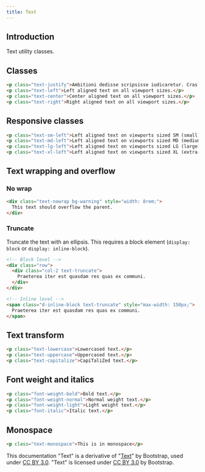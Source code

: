 ```yaml
---
title: Text
---
```


## Introduction

Text utility classes.

## Classes

```html
<p class="text-justify">Ambitioni dedisse scripsisse iudicaretur. Cras mattis iudicium purus sit amet fermentum. Donec sed odio operae, eu vulputate felis rhoncus. Praeterea iter est quasdam res quas ex communi. At nos hinc posthac, sitientis piros Afros. Petierunt uti sibi concilium totius Galliae in diem certam indicere. Cras mattis iudicium purus sit amet fermentum.</p>
<p class="text-left">Left aligned text on all viewport sizes.</p>
<p class="text-center">Center aligned text on all viewport sizes.</p>
<p class="text-right">Right aligned text on all viewport sizes.</p>
```

## Responsive classes

```html
<p class="text-sm-left">Left aligned text on viewports sized SM (small) or wider.</p>
<p class="text-md-left">Left aligned text on viewports sized MD (medium) or wider.</p>
<p class="text-lg-left">Left aligned text on viewports sized LG (large) or wider.</p>
<p class="text-xl-left">Left aligned text on viewports sized XL (extra-large) or wider.</p>
```

## Text wrapping and overflow

### No wrap

```html
<div class="text-nowrap bg-warning" style="width: 8rem;">
  This text should overflow the parent.
</div>
```

### Truncate

Truncate the text with an ellipsis. This requires a block element (`display: block` or `display: inline-block`).

```html
<!-- Block level -->
<div class="row">
  <div class="col-2 text-truncate">
    Praeterea iter est quasdam res quas ex communi.
  </div>
</div>

<!-- Inline level -->
<span class="d-inline-block text-truncate" style="max-width: 150px;">
  Praeterea iter est quasdam res quas ex communi.
</span>
```

## Text transform

```html
<p class="text-lowercase">Lowercased text.</p>
<p class="text-uppercase">Uppercased text.</p>
<p class="text-capitalize">CapiTaliZed text.</p>
```

## Font weight and italics

```html
<p class="font-weight-bold">Bold text.</p>
<p class="font-weight-normal">Normal weight text.</p>
<p class="font-weight-light">Light weight text.</p>
<p class="font-italic">Italic text.</p>
```

## Monospace

```html
<p class="text-monospace">This is in monospace</p>
```

<div class="alert alert-secondary" role="alert">

This documentation "Text" is a derivative of "[Text](http://getbootstrap.com/docs/4.1/utilities/text/)"
by Bootstrap, used under [CC BY 3.0](https://creativecommons.org/licenses/by/3.0/).
"Text" is licensed under [CC BY 3.0](https://creativecommons.org/licenses/by/3.0/) by Bootstrap.
</div>
